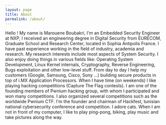 ```yaml
---
layout: page
title: About
permalink: /about/
---
```


Hello ! My name is Marouene Boubakri, I'm an Embedded Security Engineer at NXP, I received an engineering degree in Digital Security from EURECOM, Graduate School and Research Center, located in Sophia Antipolis France. I have past experience working in the field of industry, academia and research. My research interests include most aspects of System Security. I also enjoy doing things in various fields like: Operating System Development, Linux Kernel internals, Cryptography, Reverse Engineering, Bugs exploitation and other low-level stuff. From day to day I help my customers (Google, Samsung, Cisco, Sony ...) building secure products in top of i.MX Application Processors. When I have time (on weekends) I like playing hacking competitions (Capture The Flag contests). I am one of the founding members of Pwnium hacking group, with whom I participated and won many competitions. I also organized several competitions such as the worldwide Pwnium CTF. I'm the founder and chairman of Hackfest, tunisian national cybersecurity conference and competition. I adore cats. When I am not in front of my computer, I like to play ping-pong, biking, play music and take pictures along the way.
